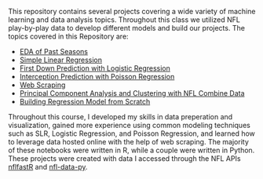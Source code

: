 This repository contains several projects covering a wide variety of machine learning and data analysis topics. Throughout this class we utilized NFL play-by-play data to develop 
different models and build our projects. The topics covered in this Repository are:

 - [EDA of Past Seasons](Sports-Analytics-New/Past_Seasons_Analysis/)
 - [Simple Linear Regression](Sports-Analytics-New/SLR/)
 - [First Down Prediction with Logistic Regression](Sports-Analytics-New/Logistic_Regression/)
 - [Interception Prediction with Poisson Regression](Sports-Analytics-New/Poisson_Regression/)
 - [Web Scraping](Sports-Analytics-New/Web_Scraping/)
 - [Principal Component Analysis and Clustering with NFL Combine Data](Sports-Analytics-New/PCA_and_Clustering/)
 - [Building Regression Model from Scratch](Linear_Regression_From_Stratch/)

Throughout this course, I developed my skills in data preperation and visualization, gained more experience using common modeling techniques such as SLR, Logistic Regression, and Poisson Regression, and learned how to leverage data hosted online with the help of web scraping. The majority of these notebooks were written in R, while a couple were written in Python. These projects were created with data I accessed through the NFL APIs [nflfastR](https://www.nflfastr.com/) and [nfl-data-py](https://pypi.org/project/nfl-data-py/).
